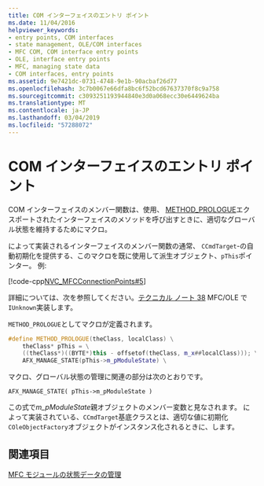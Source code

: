 ```yaml
---
title: COM インターフェイスのエントリ ポイント
ms.date: 11/04/2016
helpviewer_keywords:
- entry points, COM interfaces
- state management, OLE/COM interfaces
- MFC COM, COM interface entry points
- OLE, interface entry points
- MFC, managing state data
- COM interfaces, entry points
ms.assetid: 9e7421dc-0731-4748-9e1b-90acbaf26d77
ms.openlocfilehash: 3c7b0067e66dfa8bc6f52bcd67637370f8c9a758
ms.sourcegitcommit: c3093251193944840e3d0a068ecc30e6449624ba
ms.translationtype: MT
ms.contentlocale: ja-JP
ms.lasthandoff: 03/04/2019
ms.locfileid: "57288072"
---
```

# <a name="com-interface-entry-points"></a>COM インターフェイスのエントリ ポイント

COM インターフェイスのメンバー関数は、使用、 [METHOD_PROLOGUE](com-interface-entry-points.md#method_prologue)エクスポートされたインターフェイスのメソッドを呼び出すときに、適切なグローバル状態を維持するためにマクロ。

によって実装されるインターフェイスのメンバー関数の通常、 `CCmdTarget`-の自動初期化を提供する、このマクロを既に使用して派生オブジェクト、`pThis`ポインター。 例:

[!code-cpp[NVC_MFCConnectionPoints#5](../mfc/codesnippet/cpp/com-interface-entry-points_1.cpp)]

詳細については、次を参照してください。[テクニカル ノート 38](../mfc/tn038-mfc-ole-iunknown-implementation.md) MFC/OLE で`IUnknown`実装します。

`METHOD_PROLOGUE`としてマクロが定義されます。

```cpp
#define METHOD_PROLOGUE(theClass, localClass) \
    theClass* pThis = \
    ((theClass*)((BYTE*)this - offsetof(theClass, m_x##localClass))); \
    AFX_MANAGE_STATE(pThis->m_pModuleState) \
```

マクロ、グローバル状態の管理に関連の部分は次のとおりです。

`AFX_MANAGE_STATE( pThis->m_pModuleState )`

この式で*m_pModuleState*親オブジェクトのメンバー変数と見なされます。 によって実装されている、`CCmdTarget`基底クラスとは、適切な値に初期化`COleObjectFactory`オブジェクトがインスタンス化されるときに、します。

## <a name="see-also"></a>関連項目

[MFC モジュールの状態データの管理](../mfc/managing-the-state-data-of-mfc-modules.md)
